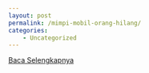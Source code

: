 ```yaml
---
layout: post
permalink: /mimpi-mobil-orang-hilang/
categories:
    - Uncategorized
---
```


[Baca Selengkapnya](/02)